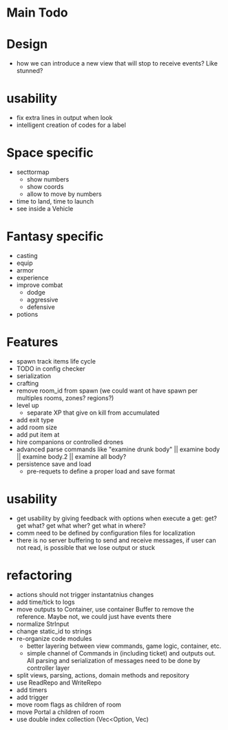 # Main Todo

# Design

- how we can introduce a new view that will stop to receive events? Like stunned?

# usability

- fix extra lines in output when look
- intelligent creation of codes for a label

# Space specific

- secttormap
    - show numbers
    - show coords
    - allow to move by numbers
- time to land, time to launch
- see inside a Vehicle

# Fantasy specific

- casting
- equip
- armor
- experience
- improve combat 
  - dodge
  - aggressive
  - defensive
- potions

# Features

- spawn track items life cycle
- TODO in config checker 
- serialization 
- crafting
- remove room_id from spawn (we could want ot have spawn per multiples rooms, zones? regions?)
- level up
    - separate XP that give on kill from accumulated
- add exit type
- add room size
- add put item at
- hire companions or controlled drones
- advanced parse commands like "examine drunk body" || examine body || examine body.2 || examine all body?
- persistence save and load
  - pre-requets to define a proper load and save format

# usability

- get usability by giving feedback with options when execute a get: get? get what? get what wher? get what in where?
- comm need to be defined by configuration files for localization
- there is no server buffering to send and receive messages, if user can not read, is possible that we lose output or stuck

# refactoring

- actions should not trigger instantatnius changes
- add time/tick to logs
- move outputs to Container, use container Buffer to remove the reference. Maybe not, we could just have events there
- normalize StrInput
- change static_id to strings
- re-organize code modules
  - better layering between view commands, game logic, container, etc.
  - simple channel of Commands in (including ticket) and outputs out. All parsing and serialization of messages need to 
    be done by controller layer
- split views, parsing, actions, domain methods and repository
- use ReadRepo<T> and WriteRepo<T>
- add timers 
- add trigger
- move room flags as children of room
- move Portal a children of room
- use double index collection (Vec<Option<Secundaryid>, Vec<Component>)

